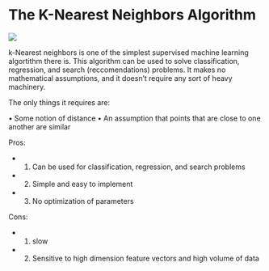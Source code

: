 # The K-Nearest Neighbors Algorithm
![](https://www.coryjmaklin.com/media/machine-learning-algorithms-part-6-k-nearest-neighbors-in-python-1.png)

k-Nearest neighbors is one of the simplest supervised machine learning algortithm there is. This algorithm can be used to solve classification, regression, and search (reccomendations) problems. It makes no mathematical assumptions, and it doesn’t require any sort of heavy machinery. 

The only things it requires are:

•	Some notion of distance
•	An assumption that points that are close to one another are similar

Pros:
+ 1. Can be used for classification, regression, and search problems
+ 2. Simple and easy to implement
+ 3. No optimization of parameters
    
Cons:
+ 1. slow
+ 2. Sensitive to high dimension feature vectors and high volume of data

